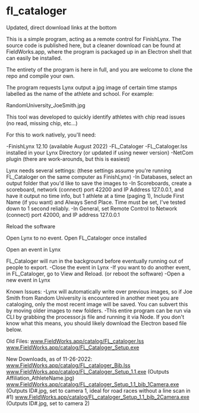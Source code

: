 # fl_cataloger

Updated, direct download links at the bottom

This is a simple program, acting as a remote control for FinishLynx. The source code is published here, but a cleaner download can be found at FieldWorks.app, where the program is packaged up in an Electron shell that can easily be installed.

The entirety of the program is here in full, and you are welcome to clone the repo and compile your own.

The program requests Lynx output a jpg image of certain time stamps labelled as the name of the athlete and school. For example:

RandomUniversity_JoeSmith.jpg

This tool was developed to quickly identify athletes with chip read issues (no read, missing chip, etc...)

For this to work natively, you'll need:

-FinishLynx 12.10 (available August 2022)
-FL_Cataloger
-FL_Cataloger.lss installed in your Lynx Directory (or updated if using newer version)
-NetCom plugin (there are work-arounds, but this is easiest)

Lynx needs several settings:
(these settings assume you're running FL_Cataloger on the same computer as FinishLynx)
-In Databases, select an output folder that you'd like to save the images to
-In Scoreboards, create a scoreboard, network (connect) port 42200 and IP Address 127.0.0.1, and have it output no time info, but 1 athlete at a time (paging 1), Include First Name (if you want) and Always Send Place.
Time must be set, I've tested down to 1 second reliably.
-In General, set Remote Control to Network (connect) port 42000, and IP address 127.0.0.1

Reload the software

Open Lynx to no event.
Open FL_Cataloger once installed

Open an event in Lynx

FL_Cataloger will run in the background before eventually running out of people to export.
-Close the event in Lynx
-If you want to do another event, in FL_Cataloger, go to View and Reload. (or reboot the software)
-Open a new event in Lynx

Known Issues:
-Lynx will automatically write over previous images, so if Joe Smith from Random University is encountered in another meet you are cataloging, only the most recent image will be saved. You can subvert this by moving older images to new folders.
-This entire program can be run via CLI by grabbing the processor.js file and running it via Node. If you don't know what this means, you should likely download the Electron based file below.

Old Files:
www.FieldWorks.app/catalog/FL_cataloger.lss
www.FieldWorks.app/catalog/FL_Cataloger_Setup.exe

New Downloads, as of 11-26-2022:
www.FieldWorks.app/catalog/FL_cataloger_Bib.lss
www.FieldWorks.app/catalog/FL_Cataloger_Setup_1.1.exe  (Outputs Affiliation_AthleteName.jpg)
www.FieldWorks.app/catalog/FL_cataloger_Setup_1.1_bib_1Camera.exe (Outputs ID#.jpg, set to camera 1, ideal for road races without a line scan in #1)
www.FieldWorks.app/catalog/FL_cataloger_Setup_1.1_bib_2Camera.exe (Outputs ID#.jpg, set to camera 2)
